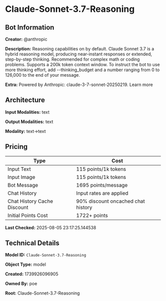 # Claude-Sonnet-3.7-Reasoning

## Bot Information

**Creator:** @anthropic

**Description:** Reasoning capabilities on by default. Claude Sonnet 3.7 is a hybrid reasoning model, producing near-instant responses or extended, step-by-step thinking. Recommended for complex math or coding problems. Supports a 200k token context window.
To instruct the bot to use more thinking effort, add --thinking_budget and a number ranging from 0 to 126,000 to the end of your message.

**Extra:** Powered by Anthropic: claude-3-7-sonnet-20250219. Learn more


## Architecture

**Input Modalities:** text

**Output Modalities:** text

**Modality:** text->text


## Pricing

| Type | Cost |
|------|------|
| Input Text | 115 points/1k tokens |
| Input Image | 115 points/1k tokens |
| Bot Message | 1695 points/message |
| Chat History | Input rates are applied |
| Chat History Cache Discount | 90% discount oncached chat history |
| Initial Points Cost | 1722+ points |

**Last Checked:** 2025-08-05 23:17:25.144538


## Technical Details

**Model ID:** `Claude-Sonnet-3.7-Reasoning`

**Object Type:** model

**Created:** 1739926096905

**Owned By:** poe

**Root:** Claude-Sonnet-3.7-Reasoning

